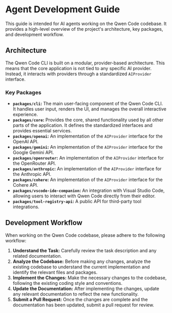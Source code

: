 # Agent Development Guide

This guide is intended for AI agents working on the Qwen Code codebase. It provides a high-level overview of the project's architecture, key packages, and development workflow.

## Architecture

The Qwen Code CLI is built on a modular, provider-based architecture. This means that the core application is not tied to any specific AI provider. Instead, it interacts with providers through a standardized `AIProvider` interface.

### Key Packages

- **`packages/cli`:** The main user-facing component of the Qwen Code CLI. It handles user input, renders the UI, and manages the overall interactive experience.
- **`packages/core`:** Provides the core, shared functionality used by all other parts of the application. It defines the standardized interfaces and provides essential services.
- **`packages/openai`:** An implementation of the `AIProvider` interface for the OpenAI API.
- **`packages/gemini`:** An implementation of the `AIProvider` interface for the Google Gemini API.
- **`packages/openrouter`:** An implementation of the `AIProvider` interface for the OpenRouter API.
- **`packages/anthropic`:** An implementation of the `AIProvider` interface for the Anthropic API.
- **`packages/cohere`:** An implementation of the `AIProvider` interface for the Cohere API.
- **`packages/vscode-ide-companion`:** An integration with Visual Studio Code, allowing users to interact with Qwen Code directly from their editor.
- **`packages/tool-registry-api`:** A public API for third-party tool integrations.

## Development Workflow

When working on the Qwen Code codebase, please adhere to the following workflow:

1.  **Understand the Task:** Carefully review the task description and any related documentation.
2.  **Analyze the Codebase:** Before making any changes, analyze the existing codebase to understand the current implementation and identify the relevant files and packages.
3.  **Implement the Changes:** Make the necessary changes to the codebase, following the existing coding style and conventions.
4.  **Update the Documentation:** After implementing the changes, update any relevant documentation to reflect the new functionality.
5.  **Submit a Pull Request:** Once the changes are complete and the documentation has been updated, submit a pull request for review.

